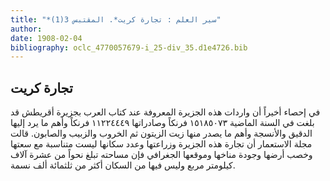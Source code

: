 ```yaml
---
title: "*سير العلم : تجارة كريت*. المقتبس 3(1)"
author: 
date: 1908-02-04
bibliography: oclc_4770057679-i_25-div_35.d1e4726.bib
---
```




##  تجارة كريت 


 في إحصاء أخيراً أن واردات هذه الجزيرة المعروفة عند كتاب العرب بجزيرة أقريطش قد بلغت في السنة الماضية  ١٥١٨٥٠٧٣  فرنكاً وصادراتها  ١١٢٢٤٤٤٩  فرنكاً وأهم ما يرد إليها الدقيق والأنسجة وأهم ما يصدر منها زيت الزيتون ثم الخروب والزبيب والصابون. قالت مجلة الاستعمار أن تجارة هذه الجزيرة وزراعتها وعدد سكانها ليست متناسبة مع سعتها وخصب أرضها وجودة مناخها وموقعها الجغرافي فإن مساحته تبلغ نحواً من  عشرة  آلاف  كيلومتر مربع وليس فيها من السكان أكثر من  ثلثمائة  ألف  نسمة. 
